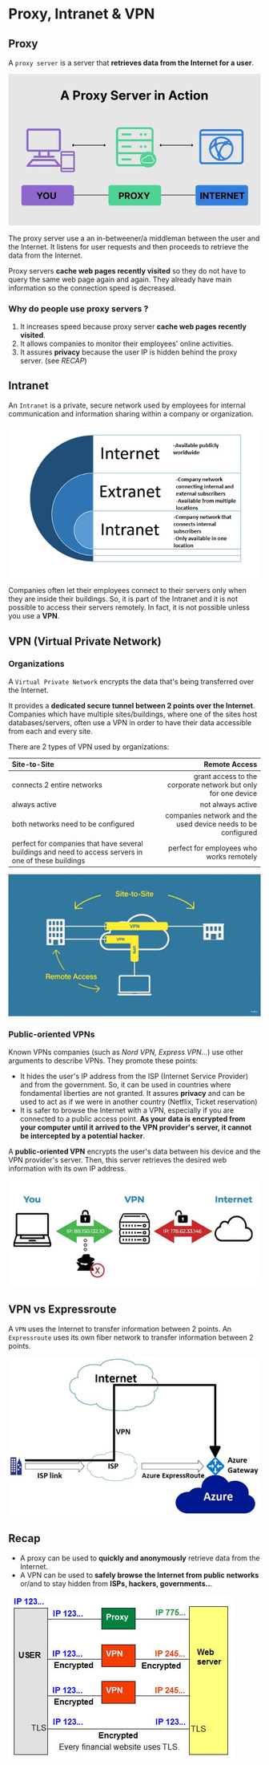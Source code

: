 # Proxy, Intranet & VPN

## Proxy

A `proxy server` is a server that **retrieves data from the Internet for a user**.

![img_1](/devOps/proxy/resources/proxy_server.jpg)

The proxy server use a an in-betweener/a middleman between the user and the Internet. It listens for user requests and then proceeds to retrieve the data from the Internet. 

Proxy servers **cache web pages recently visited** so they do not have to query the same web page again and again. They already have main information so the connection speed is decreased. 
### Why do people use proxy servers ?

1. It increases speed because proxy server **cache web pages recently visited**.
2. It allows companies to monitor their employees' online activities.
3. It assures **privacy** because the user IP is hidden behind the proxy server. (see *RECAP*) 

## Intranet

An `Intranet` is a private, secure network used by employees for internal communication and information sharing within a company or organization.

![img_2](/devOps/proxy/resources/extranet-internet-intranet.jpg)

Companies often let their employees connect to their servers only when they are inside their buildings. So, it is part of the Intranet and it is not possible to access their servers remotely. In fact, it is not possible unless you use a **VPN**.

## VPN (Virtual Private Network)

### Organizations

A `Virtual Private Network` encrypts the data that's being transferred over the Internet.

It provides a **dedicated secure tunnel between 2 points over the Internet**. Companies which have multiple sites/buildings, where one of the sites host databases/servers, often use a VPN in order to have their data accessible from each and every site. 

There are 2 types of VPN used by organizations:

| Site-to-Site                                                                                           | Remote Access                                                   |
|:-------------------------------------------------------------------------------------------------------|----------------------------------------------------------------:|
| connects 2 entire networks                                                                             | grant access to the corporate network but only for one device   |
| always active                                                                                          | not always active                                               |
| both networks need to be configured                                                                    | companies network and the used device needs to be configured    |
| perfect for companies that have several buildings and need to access servers in one of these buildings | perfect for employees who works remotely                        |


![img_3](/devOps/proxy/resources/site2site&remote_acess.jpg)

### Public-oriented VPNs

Known VPNs companies (such as *Nord VPN, Express VPN...*) use other arguments to describe VPNs. They promote these points:

- It hides the user's IP address from the ISP (Internet Service Provider) and from the government. So, it can be used in countries where fondamental liberties are not granted.
It assures **privacy** and can be used to act as if we were in another country (Netflix, Ticket reservation)
- It is safer to browse the Internet with a VPN, especially if you are connected to a public access point. **As your data is encrypted from your computer until it arrived to the VPN provider's server, it cannot be intercepted by a potential hacker**.

A **public-oriented VPN** encrypts the user's data between his device and the VPN provider's server. Then, this server retrieves the desired web information with its own IP address.

![img_4](/devOps/proxy/resources/common-vpn.jpg)

## VPN vs Expressroute

A `VPN` uses the Internet to transfer information between 2 points.
An `Expressroute` uses its own fiber network to transfer information between 2 points.

![img_5](/devOps/proxy/resources/vpn-expressroute.png)

## Recap

- A proxy can be used to **quickly and anonymously** retrieve data from the Internet.
- A VPN can be used to **safely browse the Internet from public networks** or/and to stay hidden from **ISPs, hackers, governments..**.

![img_6](/devOps/proxy/resources/proxy_vpn_nothing.jpg)




